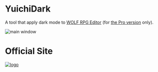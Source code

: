 # YuichiDark

A tool that apply dark mode to [WOLF RPG Editor](https://silversecond.com/WolfRPGEditor/) (for [the Pro version](https://booth.pm/ja/items/4302198) only).

![main window](https://github.com/user-attachments/assets/e1e75a61-add0-49fd-910a-db00c9fa6281)

# Official Site

[![logo](https://github.com/user-attachments/assets/762e7dbb-77a4-4f66-bf39-389bb8f37aff)](https://sites.google.com/view/yuichidark)
